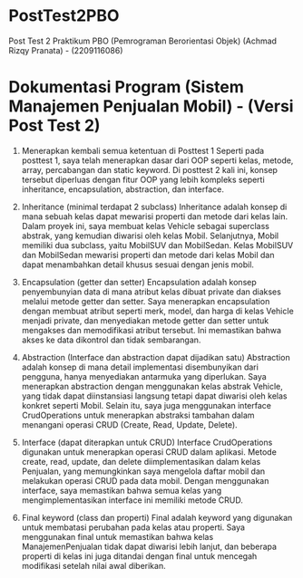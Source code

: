 # PostTest2PBO
Post Test 2 Praktikum PBO (Pemrograman Berorientasi Objek) (Achmad Rizqy Pranata) - (2209116086)

# Dokumentasi Program (Sistem Manajemen Penjualan Mobil) - (Versi Post Test 2)

1. Menerapkan kembali semua ketentuan di Posttest 1
Seperti pada posttest 1, saya telah menerapkan dasar dari OOP seperti kelas, metode, array, percabangan dan static keyword. Di posttest 2 kali ini, konsep tersebut diperluas dengan fitur OOP yang lebih kompleks seperti inheritance, encapsulation, abstraction, dan interface.

2. Inheritance (minimal terdapat 2 subclass)
Inheritance adalah konsep di mana sebuah kelas dapat mewarisi properti dan metode dari kelas lain. Dalam proyek ini, saya membuat kelas Vehicle sebagai superclass abstrak, yang kemudian diwarisi oleh kelas Mobil. Selanjutnya, Mobil memiliki dua subclass, yaitu MobilSUV dan MobilSedan. Kelas MobilSUV dan MobilSedan mewarisi properti dan metode dari kelas Mobil dan dapat menambahkan detail khusus sesuai dengan jenis mobil.

3. Encapsulation (getter dan setter)
Encapsulation adalah konsep penyembunyian data di mana atribut kelas dibuat private dan diakses melalui metode getter dan setter. Saya menerapkan encapsulation dengan membuat atribut seperti merk, model, dan harga di kelas Vehicle menjadi private, dan menyediakan metode getter dan setter untuk mengakses dan memodifikasi atribut tersebut. Ini memastikan bahwa akses ke data dikontrol dan tidak sembarangan.

4. Abstraction (Interface dan abstraction dapat dijadikan satu)
Abstraction adalah konsep di mana detail implementasi disembunyikan dari pengguna, hanya menyediakan antarmuka yang diperlukan. Saya menerapkan abstraction dengan menggunakan kelas abstrak Vehicle, yang tidak dapat diinstansiasi langsung tetapi dapat diwarisi oleh kelas konkret seperti Mobil. Selain itu, saya juga menggunakan interface CrudOperations untuk menerapkan abstraksi tambahan dalam menangani operasi CRUD (Create, Read, Update, Delete).

5. Interface (dapat diterapkan untuk CRUD)
Interface CrudOperations digunakan untuk menerapkan operasi CRUD dalam aplikasi. Metode create, read, update, dan delete diimplementasikan dalam kelas Penjualan, yang memungkinkan saya mengelola daftar mobil dan melakukan operasi CRUD pada data mobil. Dengan menggunakan interface, saya memastikan bahwa semua kelas yang mengimplementasikan interface ini memiliki metode CRUD.

6. Final keyword (class dan properti)
Final adalah keyword yang digunakan untuk membatasi perubahan pada kelas atau properti. Saya menggunakan final untuk memastikan bahwa kelas ManajemenPenjualan tidak dapat diwarisi lebih lanjut, dan beberapa properti di kelas ini juga ditandai dengan final untuk mencegah modifikasi setelah nilai awal diberikan.

